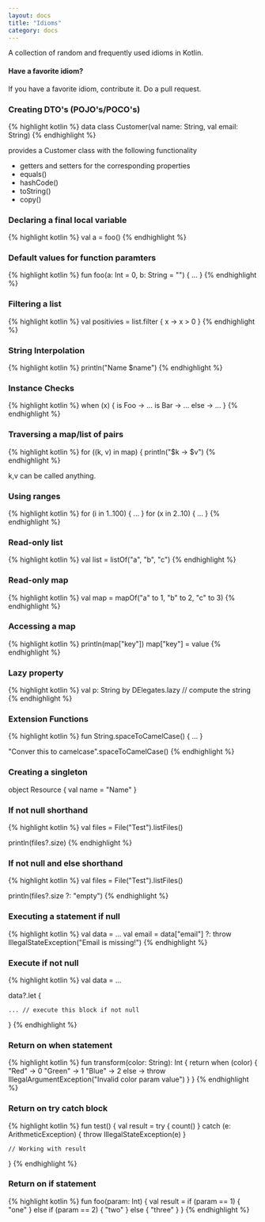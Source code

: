 ```yaml
---
layout: docs
title: "Idioms"
category: docs
---
```


A collection of random and frequently used idioms in Kotlin.

#### Have a favorite idiom?

If you have a favorite idiom, contribute it. Do a pull request.

### Creating DTO's (POJO's/POCO's)

{% highlight kotlin %}
data class Customer(val name: String, val email: String)
{% endhighlight %}

provides a Customer class with the following functionality

* getters and setters for the corresponding properties
* equals()
* hashCode()
* toString()
* copy()


### Declaring a final local variable

{% highlight kotlin %}
val a = foo()
{% endhighlight %}

### Default values for function paramters

{% highlight kotlin %}
fun foo(a: Int = 0, b: String = "") { ... }
{% endhighlight %}

### Filtering a list

{% highlight kotlin %}
val positivies = list.filter { x -> x > 0 }
{% endhighlight %}

### String Interpolation

{% highlight kotlin %}
println("Name $name")
{% endhighlight %}

### Instance Checks

{% highlight kotlin %}
when (x) {
    is Foo -> ...
    is Bar -> ...
    else   -> ...
}
{% endhighlight %}

### Traversing a map/list of pairs

{% highlight kotlin %}
for ((k, v) in map) {
    println("$k -> $v")
{% endhighlight %}

k,v can be called anything.

### Using ranges

{% highlight kotlin %}
for (i in 1..100) { ... }
for (x in 2..10) { ... }
{% endhighlight %}

### Read-only list

{% highlight kotlin %}
val list = listOf("a", "b", "c")
{% endhighlight %}

### Read-only map

{% highlight kotlin %}
val map = mapOf("a" to 1, "b" to 2, "c" to 3)
{% endhighlight %}

### Accessing a map

{% highlight kotlin %}
println(map["key"])
map["key"] = value
{% endhighlight %}

### Lazy property

{% highlight kotlin %}
val p: String by DElegates.lazy // compute the string
{% endhighlight %}

### Extension Functions

{% highlight kotlin %}
fun String.spaceToCamelCase() { ... }

"Conver this to camelcase".spaceToCamelCase()
{% endhighlight %}

### Creating a singleton

object Resource {
    val name = "Name"
}

### If not null shorthand

{% highlight kotlin %}
val files = File("Test").listFiles()

println(files?.size)
{% endhighlight %}

### If not null and else shorthand

{% highlight kotlin %}
val files = File("Test").listFiles()

println(files?.size ?: "empty")
{% endhighlight %}

### Executing a statement if null

{% highlight kotlin %}
val data = ...
val email = data["email"] ?: throw IllegalStateException("Email is missing!")
{% endhighlight %}

### Execute if not null

{% highlight kotlin %}
val data = ...

data?.let {

    ... // execute this block if not null
}
{% endhighlight %}


### Return on when statement

{% highlight kotlin %}
fun transform(color: String): Int {
    return when (color) {
        "Red" -> 0
        "Green" -> 1
        "Blue" -> 2
        else -> throw IllegalArgumentException("Invalid color param value")
    }
}
{% endhighlight %}


### Return on try catch block

{% highlight kotlin %}
fun test() {
    val result = try {
        count()
    } catch (e: ArithmeticException) {
        throw IllegalStateException(e)
    }

    // Working with result
}
{% endhighlight %}

### Return on if statement

{% highlight kotlin %}
fun foo(param: Int) {
    val result = if (param == 1) {
        "one"
    } else if (param == 2) {
        "two"
    } else {
        "three"
    }
}
{% endhighlight %}

